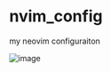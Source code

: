 # nvim_config
my neovim configuraiton

![image](https://user-images.githubusercontent.com/3200931/210149073-61275f5b-c3bf-4b58-82ea-944da04e35d7.png)

